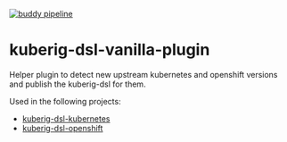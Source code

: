 [![buddy pipeline](https://app.buddy.works/rigeldev/kuberig-dsl-vanilla-plugin/pipelines/pipeline/281836/badge.svg?token=510082a4eefd24375f16aca82e81379d132451ac153bd488e8d7f5ed0f31311e "buddy pipeline")](https://app.buddy.works/rigeldev/kuberig-dsl-vanilla-plugin/pipelines/pipeline/281836)

# kuberig-dsl-vanilla-plugin
Helper plugin to detect new upstream kubernetes and openshift versions and publish the kuberig-dsl for them.

Used in the following projects:
- [kuberig-dsl-kubernetes](https://github.com/teyckmans/kuberig-dsl-kubernetes)
- [kuberig-dsl-openshift](https://github.com/teyckmans/kuberig-dsl-openshift)